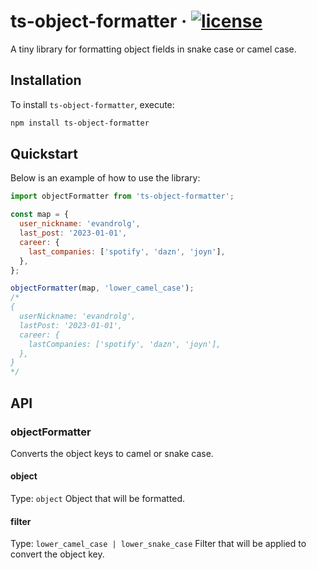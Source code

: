 # ts-object-formatter &middot; [![license](https://badgen.now.sh/badge/license/MIT)](./LICENSE)

A tiny library for formatting object fields in snake case or camel case.

## Installation

To install `ts-object-formatter`, execute:

```sh
npm install ts-object-formatter
```

## Quickstart

Below is an example of how to use the library:

```js
import objectFormatter from 'ts-object-formatter';

const map = {
  user_nickname: 'evandrolg',
  last_post: '2023-01-01',
  career: {
    last_companies: ['spotify', 'dazn', 'joyn'],
  },
};

objectFormatter(map, 'lower_camel_case');
/*
{
  userNickname: 'evandrolg',
  lastPost: '2023-01-01',
  career: {
    lastCompanies: ['spotify', 'dazn', 'joyn'],
  },
}
*/
```

## API

### objectFormatter

Converts the object keys to camel or snake case.

#### object

Type: `object`
Object that will be formatted.

#### filter

Type: `lower_camel_case | lower_snake_case`
Filter that will be applied to convert the object key.
